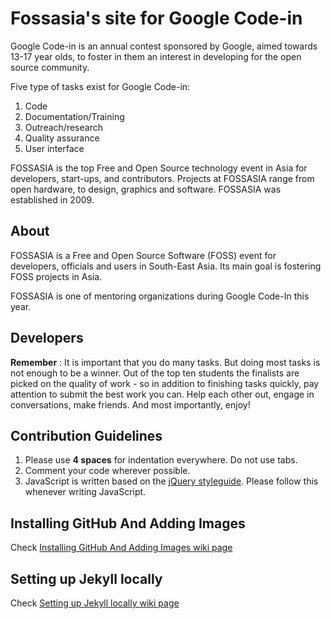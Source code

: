 # Fossasia's site for Google Code-in

Google Code-in is an annual contest sponsored by Google, aimed towards 13-17 year olds, to foster in them an interest in developing for the open source community.

Five type of tasks exist for Google Code-in:

1. Code
2. Documentation/Training
3. Outreach/research
4. Quality assurance
5. User interface

FOSSASIA is the top Free and Open Source technology event in Asia for developers, start-ups, and contributors. Projects at FOSSASIA range from open hardware, to design, graphics and software. FOSSASIA was established in 2009.

## About

FOSSASIA is a Free and Open Source Software (FOSS) event for developers, officials and users in South-East Asia. Its main goal is fostering FOSS projects in Asia.

FOSSASIA is one of mentoring organizations during Google Code-In this year.

## Developers

**Remember** : It is important that you do many tasks. But doing most tasks is not enough to be a winner. Out of the top ten students the finalists are picked on the quality of work - so in addition to finishing tasks quickly, pay attention to submit the best work you can. Help each other out, engage in conversations, make friends. And most importantly, enjoy!

## Contribution Guidelines

1. Please use **4 spaces** for indentation everywhere. Do not use tabs.
1. Comment your code wherever possible.
1. JavaScript is written based on the [jQuery styleguide](http://contribute.jquery.org/style-guide/js). Please follow this whenever writing JavaScript.

## Installing GitHub And Adding Images

Check [Installing GitHub And Adding Images wiki page](https://github.com/fossasia/fossasia.github.io/wiki/Installing-GitHub-And-Adding-Images)

## Setting up Jekyll locally

Check [Setting up Jekyll locally wiki page](https://github.com/fossasia/fossasia.github.io/wiki/Setting-up-Jekyll-locally)

